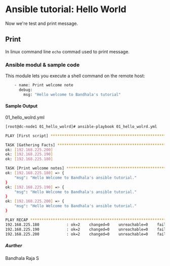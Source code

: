 # Ansible tutorial: Hello World

Now we're test and print message.

## Print 

In linux command line ` echo ` commad used to print message. 


### Ansible modul & sample code 

This module lets you execute a shell command on the remote host:

```bash
    - name: Print welcome note
      debug:
        msg: "Hello welcome to Bandhala's tutorial"
```


#### Sample Output

01_hello_wolrd.yml

```bash
[root@dc-node1 01_hello_wolrd]# ansible-playbook 01_hello_wolrd.yml

PLAY [First script] **************************************************************************************************************************************************************

TASK [Gathering Facts] ***********************************************************************************************************************************************************
ok: [192.168.225.200]
ok: [192.168.225.190]
ok: [192.168.225.180]

TASK [Print welcome notes] *******************************************************************************************************************************************************
ok: [192.168.225.180] => {
    "msg": "Hello Welcome to Bandhala's ansible tutorial."
}
ok: [192.168.225.190] => {
    "msg": "Hello Welcome to Bandhala's ansible tutorial."
}
ok: [192.168.225.200] => {
    "msg": "Hello Welcome to Bandhala's ansible tutorial."
}

PLAY RECAP ***********************************************************************************************************************************************************************
192.168.225.180            : ok=2    changed=0    unreachable=0    failed=0    skipped=0    rescued=0    ignored=0
192.168.225.190            : ok=2    changed=0    unreachable=0    failed=0    skipped=0    rescued=0    ignored=0
192.168.225.200            : ok=2    changed=0    unreachable=0    failed=0    skipped=0    rescued=0    ignored=0

```

##### Aurther
  Bandhala Raja S
